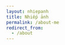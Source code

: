 ```yaml
---
layout: nhiepanh
title: Nhiếp ảnh
permalink: /about-me
redirect_from:
  - /about
---
```

<!--

<div class="blog-grid-container">
    {% for post in paginator.posts %}
        {% include postbox.html %}
    {% endfor %}
</div>


<div class="bottompagination">
<span class="navigation" role="navigation">
    {% include pagination.html %}
</span>
</div>

 -->
